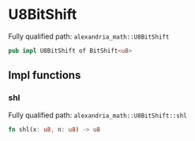 # U8BitShift

Fully qualified path: `alexandria_math::U8BitShift`

```rust
pub impl U8BitShift of BitShift<u8>
```

## Impl functions

### shl

Fully qualified path: `alexandria_math::U8BitShift::shl`

```rust
fn shl(x: u8, n: u8) -> u8
```


